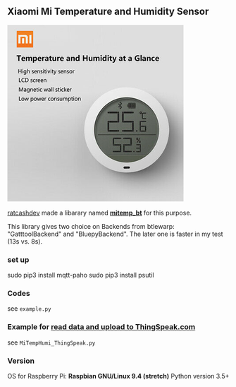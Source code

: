 ## Xiaomi Mi Temperature and Humidity Sensor 
![Xiaomi Mi Temperature and Humidity Sensor](/figures/Mi-Temperature-Humidity-Sensor.jpg)

[ratcashdev](https://github.com/ratcashdev) made a libarary named [**mitemp_bt**](https://github.com/ratcashdev/mitemp) for this purpose.


This library gives two choice on Backends from btlewarp: "GatttoolBackend" and "BluepyBackend". The later one is faster in my test (13s vs. 8s).


### set up
sudo pip3 install mqtt-paho
sudo pip3 install psutil
### Codes
see `example.py`

### Example for [read data and upload to ThingSpeak.com]()
see `MiTempHumi_ThingSpeak.py`


### Version
OS for Raspberry Pi: **Raspbian GNU/Linux 9.4 (stretch)**
Python version 3.5+
